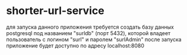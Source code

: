 # shorter-url-service

для запуска данного приложения требуется создать базу данных postgresql под названием "surldb" (порт 5432), которой владеет пользователь с логином "surl" и паролем "surlAdmin"
после запуска приложение будет доступно по адресу localhost:8080
